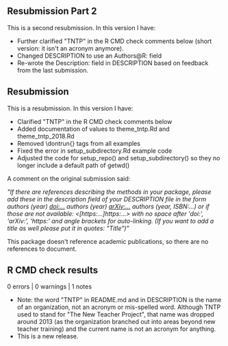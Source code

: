 ## Resubmission Part 2

This is a second resubmission. In this version I have:

*   Further clarified "TNTP" in the R CMD check comments below (short version: it isn't an acronym anymore).
*   Changed DESCRIPTION to use an Authors@R: field
*   Re-wrote the Description: field in DESCRIPTION based on feedback from the last submission.

## Resubmission

This is a resubmission. In this version I have:

*   Clarified "TNTP" in the R CMD check comments below
*   Added documentation of values to theme_tntp.Rd and theme_tntp_2018.Rd
*   Removed \dontrun{} tags from all examples
*   Fixed the error in setup_subdirectory.Rd example code
*   Adjusted the code for setup_repo() and setup_subdirectory() so they no longer include a default path of getwd()

A comment on the original submission said: 

*"If there are references describing the methods in your package, please add these in the description field of your DESCRIPTION file in the form authors (year) <doi:...> authors (year) <arXiv:...> authors (year, ISBN:...) or if those are not available: <[https:...]https:...> with no space after 'doi:', 'arXiv:', 'https:' and angle brackets for auto-linking. (If you want to add a title as well please put it in quotes: "Title")"*

This package doesn't reference academic publications, so there are no references to document.

## R CMD check results

0 errors | 0 warnings | 1 notes

*   Note: the word "TNTP" in README.md and in DESCRIPTION is the name of an organization, not an acronym or mis-spelled word. Although TNTP used to stand for "The New Teacher Project", that name was dropped around 2013 (as the organization branched out into areas beyond new teacher training) and the current name is not an acronym for anything.
*   This is a new release.

